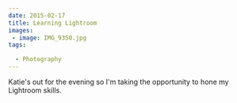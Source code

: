 ```yaml
---
date: 2015-02-17
title: Learning Lightroom
images: 
 - image: IMG_9350.jpg
tags:

  - Photography
---
```

Katie's out for the evening so I'm taking the opportunity to hone my Lightroom skills.  